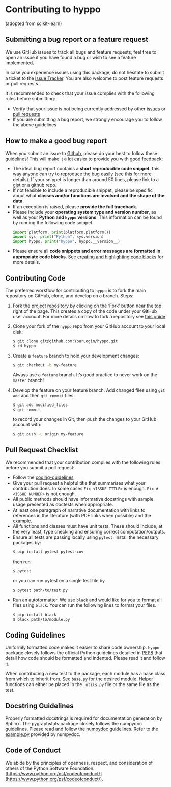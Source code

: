 # Contributing to hyppo

(adopted from scikit-learn)

## Submitting a bug report or a feature request

We use GitHub issues to track all bugs and feature requests; feel free to open
an issue if you have found a bug or wish to see a feature implemented.

In case you experience issues using this package, do not hesitate to submit a
ticket to the
[Issue Tracker](https://github.com/neurodata/hyppo/issues). You are
also welcome to post feature requests or pull requests.

It is recommended to check that your issue complies with the
following rules before submitting:

-  Verify that your issue is not being currently addressed by other
   [issues](https://github.com/neurodata/hyppo/issues?q=)
   or [pull requests](https://github.com/neurodata/hyppo/pulls?q=)
-  If you are submitting a bug report, we strongly encourage you to follow the above guidelines

## How to make a good bug report

When you submit an issue to [Github](https://github.com/neurodata/hyppo/issues), please do your best to
follow these guidelines! This will make it a lot easier to provide you with
good feedback:

- The ideal bug report contains a **short reproducible code snippet**, this way
  anyone can try to reproduce the bug easily (see [this](
  https://stackoverflow.com/help/mcve) for more details). If your snippet is
  longer than around 50 lines, please link to a [gist](https://gist.github.com) or a github repo.
- If not feasible to include a reproducible snippet, please be specific about
  what **classes and/or functions are involved and the shape of the data**.
- If an exception is raised, please **provide the full traceback**.
- Please include your **operating system type and version number**, as well as
  your **Python and ``hyppo`` versions**. This information
  can be found by running the following code snippet
    ```Python
    import platform; print(platform.platform())
    import sys; print("Python", sys.version)
    import hyppo; print("hyppo", hyppo.__version__)
    ```
- Please ensure all **code snippets and error messages are formatted in
  appropriate code blocks**.  See
  [creating and highlighting code blocks](https://help.github.com/articles/creating-and-highlighting-code-blocks)
  for more details.

## Contributing Code

The preferred workflow for contributing to ``hyppo`` is to fork the main
repository on GitHub, clone, and develop on a branch. Steps:

1. Fork the [project repository](https://github.com/neurodata/hyppo) by clicking
   on the ‘Fork’ button near the top right of the page. This creates a copy
   of the code under your GitHub user account. For more details on how to
   fork a repository see [this guide](https://help.github.com/articles/fork-a-repo/)

2. Clone your fork of the ``hyppo`` repo from your GitHub account to your
   local disk:
    ```sh
    $ git clone git@github.com:YourLogin/hyppo.git
    $ cd hyppo
    ```

3. Create a ``feature`` branch to hold your development changes:
    ```sh
    $ git checkout -b my-feature
    ```
   Always use a ``feature`` branch. It’s good practice to never work on
   the ``master`` branch!

4. Develop the feature on your feature branch. Add changed files using
   ``git add`` and then ``git commit`` files:
    ```sh
    $ git add modified_files
    $ git commit
    ```
   to record your changes in Git, then push the changes to your GitHub
   account with:
    ```sh
    $ git push -u origin my-feature
    ```

## Pull Request Checklist

We recommended that your contribution complies with the following rules
before you submit a pull request:

-  Follow the [coding-guidelines](#coding-guidelines)
-  Give your pull request a helpful title that summarises what your
   contribution does. In some cases ``Fix <ISSUE TITLE>`` is enough.
   ``Fix #<ISSUE NUMBER>`` is not enough.
-  All public methods should have informative docstrings with sample
   usage presented as doctests when appropriate.
-  At least one paragraph of narrative documentation with links to
   references in the literature (with PDF links when possible) and
   the example.
-  All functions and classes must have unit tests. These should include,
   at the very least, type checking and ensuring correct computation/outputs.
-  Ensure all tests are passing locally using ``pytest``. Install the necessary
   packages by:
    ```sh
    $ pip install pytest pytest-cov
    ```
   then run
    ```sh
    $ pytest
    ```
   or you can run pytest on a single test file by
    ```sh
    $ pytest path/to/test.py
    ```
-  Run an autoformatter. We use ``black`` and would like for you to
   format all files using ``black``. You can run the following lines to
   format your files.
    ```sh
    $ pip install black
    $ black path/to/module.py
    ```

## Coding Guidelines

Uniformly formatted code makes it easier to share code ownership. ``hyppo``
package closely follows the official Python guidelines detailed in
[PEP8](https://www.python.org/dev/peps/pep-0008/) that detail how
code should be formatted and indented. Please read it and follow it.

When contributing a new test to the package, each module has a base
class from which to inherit from. See ``base.py`` for the desired module. Helper functions can either be placed in the ``_utils.py``
file or the same file as the test.

## Docstring Guidelines

Properly formatted docstrings is required for documentation generation
by Sphinx. The pygraphstats package closely follows the numpydoc
guidelines. Please read and follow the
[numpydoc](https://numpydoc.readthedocs.io/en/latest/format.html#overview)
guidelines. Refer to the
[example.py](https://numpydoc.readthedocs.io/en/latest/example.html#example)
provided by numpydoc.

## Code of Conduct

We abide by the principles of openness, respect, and consideration of others
of the Python Software Foundation:
[https://www.python.org/psf/codeofconduct/](https://www.python.org/psf/codeofconduct/).
